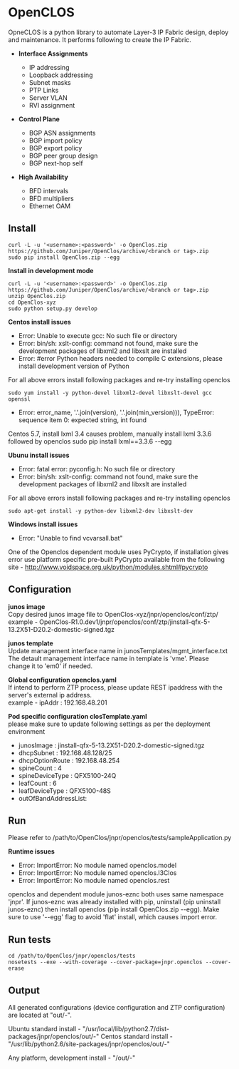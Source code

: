 OpenCLOS
========
OpneCLOS is a python library to automate Layer-3 IP Fabric design, deploy and maintenance. It performs following to create the IP Fabric.

* **Interface Assignments**
  * IP addressing
  * Loopback addressing
  * Subnet masks
  * PTP Links
  * Server VLAN
  * RVI assignment

* **Control Plane**
  * BGP ASN assignments
  * BGP import policy
  * BGP export policy
  * BGP peer group design
  * BGP next-hop self

* **High Availability**
  * BFD intervals
  * BFD multipliers
  * Ethernet OAM


Install
-------

    curl -L -u '<username>:<password>' -o OpenClos.zip https://github.com/Juniper/OpenClos/archive/<branch or tag>.zip
    sudo pip install OpenClos.zip --egg


**Install in development mode**  

    curl -L -u '<username>:<password>' -o OpenClos.zip https://github.com/Juniper/OpenClos/archive/<branch or tag>.zip     
    unzip OpenClos.zip  
    cd OpenClos-xyz  
    sudo python setup.py develop  

**Centos install issues**  

* Error: Unable to execute gcc: No such file or directory
* Error: bin/sh: xslt-config: command not found, make sure the development packages of libxml2 and libxslt are installed
* Error:  #error Python headers needed to compile C extensions, please install development version of Python

For all above errors install following packages and re-try installing openclos  
  
    sudo yum install -y python-devel libxml2-devel libxslt-devel gcc openssl

* Error: error_name, '.'.join(version), '.'.join(min_version))), TypeError: sequence item 0: expected string, int found

Centos 5.7, install lxml 3.4 causes problem, manually install lxml 3.3.6 followed by openclos
    sudo pip install lxml==3.3.6 --egg
    
    
**Ubunu install issues**  

* Error: fatal error: pyconfig.h: No such file or directory
* Error: bin/sh: xslt-config: command not found, make sure the development packages of libxml2 and libxslt are installed

For all above errors install following packages and re-try installing openclos  
  
    sudo apt-get install -y python-dev libxml2-dev libxslt-dev


**Windows install issues**  

* Error: "Unable to find vcvarsall.bat"
  
One of the Openclos dependent module uses PyCrypto, if installation gives error use platform specific pre-built PyCrypto 
available from the following site - http://www.voidspace.org.uk/python/modules.shtml#pycrypto 


Configuration
-------------
**junos image**  
Copy desired junos image file to OpenClos-xyz/jnpr/openclos/conf/ztp/
example - OpenClos-R1.0.dev1/jnpr/openclos/conf/ztp/jinstall-qfx-5-13.2X51-D20.2-domestic-signed.tgz

**junos template**  
Update management interface name in junosTemplates/mgmt_interface.txt  
The detault management interface name in template is 'vme'. Please change it to 'em0' if needed.   

**Global configuration openclos.yaml**   
If intend to perform ZTP process, please update REST ipaddress with the server's external ip address.  
example - ipAddr : 192.168.48.201  

**Pod specific configuration closTemplate.yaml**      
please make sure to update following settings as per the deployment environment  

* junosImage : jinstall-qfx-5-13.2X51-D20.2-domestic-signed.tgz
* dhcpSubnet : 192.168.48.128/25
* dhcpOptionRoute : 192.168.48.254
* spineCount : 4
* spineDeviceType : QFX5100-24Q
* leafCount : 6
* leafDeviceType : QFX5100-48S
* outOfBandAddressList: 


Run
---
Please refer to /path/to/OpenClos/jnpr/openclos/tests/sampleApplication.py

**Runtime issues**

* Error: ImportError: No module named openclos.model
* Error: ImportError: No module named openclos.l3Clos
* Error: ImportError: No module named openclos.rest
  
openclos and dependent module junos-eznc both uses same namespace 'jnpr'. If junos-eznc was already installed with pip, 
uninstall (pip uninstall junos-eznc) then install openclos (pip install OpenClos.zip --egg). Make sure 
to use '--egg' flag to avoid 'flat' install, which causes import error.


Run tests
---------

    cd /path/to/OpenClos/jnpr/openclos/tests
    nosetests --exe --with-coverage --cover-package=jnpr.openclos --cover-erase


Output
------
All generated configurations (device configuration and ZTP configuration) are located at "out/<podId>-<podName>". 

Ubuntu standard install - "/usr/local/lib/python2.7/dist-packages/jnpr/openclos/out/<podId>-<podName>"
Centos standard install - "/usr/lib/python2.6/site-packages/jnpr/openclos/out/<podId>-<podName>"

Any platform, development install - "<openclos install folder>/out/<podId>-<podName>"
